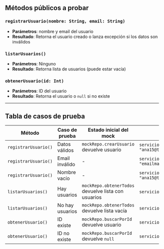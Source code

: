 ## Métodos públicos a probar

### `registrarUsuario(nombre: String, email: String)`
- **Parámetros**: nombre y email del usuario
- **Resultado**: Retorna el usuario creado o lanza excepción si los datos son inválidos

### `listarUsuarios()`
- **Parámetros**: Ninguno
- **Resultado**: Retorna lista de usuarios (puede estar vacía)

### `obtenerUsuario(id: Int)`
- **Parámetros**: ID del usuario
- **Resultado**: Retorna el usuario o `null` si no existe

---

## Tabla de casos de prueba

| Método             | Caso de prueba   | Estado inicial del mock                                | Acción                                               | Resultado esperado                   |
|--------------------|------------------|----------------------------------------------------------|------------------------------------------------------|--------------------------------------|
| `registrarUsuario()` | Datos válidos     | `mockRepo.crearUsuario` devuelve usuario                | `servicio.registrarUsuario("Ana", "ana15@test.com")` | Retorna usuario creado               |
| `registrarUsuario()` | Email inválido    | -                                                        | `servicio.registrarUsuario("Ana", "emailmalo")`      | Lanza `IllegalArgumentException`     |
| `registrarUsuario()` | Nombre vacío      | -                                                        | `servicio.registrarUsuario("", "ana15@test.com")`    | Lanza `IllegalArgumentException`     |
| `listarUsuarios()`   | Hay usuarios      | `mockRepo.obtenerTodos` devuelve lista con usuarios     | `servicio.listarUsuarios()`                          | Retorna lista no vacía               |
| `listarUsuarios()`   | No hay usuarios   | `mockRepo.obtenerTodos` devuelve lista vacía            | `servicio.listarUsuarios()`                          | Retorna lista vacía                  |
| `obtenerUsuario()`   | ID existe         | `mockRepo.buscarPorId` devuelve usuario                 | `servicio.obtenerUsuario(1)`                         | Retorna usuario                      |
| `obtenerUsuario()`   | ID no existe      | `mockRepo.buscarPorId` devuelve `null`                  | `servicio.obtenerUsuario(99)`                        | Retorna `null`                       |
